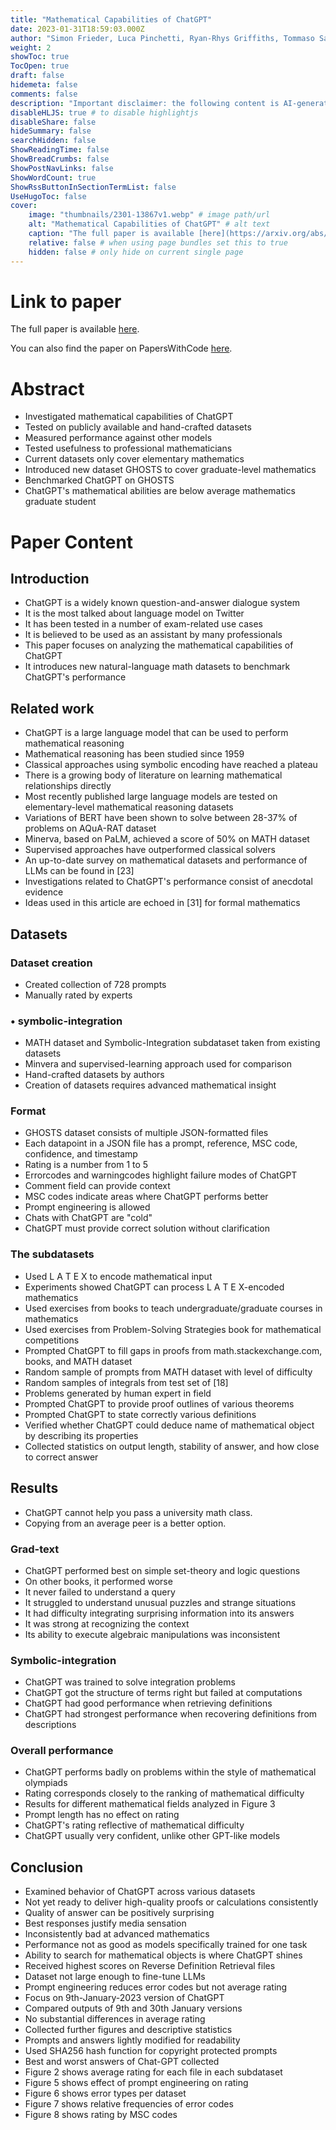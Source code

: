 ```yaml
---
title: "Mathematical Capabilities of ChatGPT"
date: 2023-01-31T18:59:03.000Z
author: "Simon Frieder, Luca Pinchetti, Ryan-Rhys Griffiths, Tommaso Salvatori, Thomas Lukasiewicz and 3 others"
weight: 2
showToc: true
TocOpen: true
draft: false
hidemeta: false
comments: false
description: "Important disclaimer: the following content is AI-generated, please make sure to fact check the presented information by reading the full paper."
disableHLJS: true # to disable highlightjs
disableShare: false
hideSummary: false
searchHidden: false
ShowReadingTime: false
ShowBreadCrumbs: false
ShowPostNavLinks: false
ShowWordCount: true
ShowRssButtonInSectionTermList: false
UseHugoToc: false
cover:
    image: "thumbnails/2301-13867v1.webp" # image path/url
    alt: "Mathematical Capabilities of ChatGPT" # alt text
    caption: "The full paper is available [here](https://arxiv.org/abs/2301.13867)." # display caption under cover
    relative: false # when using page bundles set this to true
    hidden: false # only hide on current single page
---
```


# Link to paper
The full paper is available [here](https://arxiv.org/abs/2301.13867).

You can also find the paper on PapersWithCode [here](https://paperswithcode.com/paper/mathematical-capabilities-of-chatgpt).

# Abstract
- Investigated mathematical capabilities of ChatGPT
- Tested on publicly available and hand-crafted datasets
- Measured performance against other models
- Tested usefulness to professional mathematicians
- Current datasets only cover elementary mathematics
- Introduced new dataset GHOSTS to cover graduate-level mathematics
- Benchmarked ChatGPT on GHOSTS
- ChatGPT's mathematical abilities are below average mathematics graduate student

# Paper Content

## Introduction
- ChatGPT is a widely known question-and-answer dialogue system
- It is the most talked about language model on Twitter
- It has been tested in a number of exam-related use cases
- It is believed to be used as an assistant by many professionals
- This paper focuses on analyzing the mathematical capabilities of ChatGPT
- It introduces new natural-language math datasets to benchmark ChatGPT's performance

## Related work
- ChatGPT is a large language model that can be used to perform mathematical reasoning
- Mathematical reasoning has been studied since 1959
- Classical approaches using symbolic encoding have reached a plateau
- There is a growing body of literature on learning mathematical relationships directly
- Most recently published large language models are tested on elementary-level mathematical reasoning datasets
- Variations of BERT have been shown to solve between 28-37% of problems on AQuA-RAT dataset
- Minerva, based on PaLM, achieved a score of 50% on MATH dataset
- Supervised approaches have outperformed classical solvers
- An up-to-date survey on mathematical datasets and performance of LLMs can be found in [23]
- Investigations related to ChatGPT's performance consist of anecdotal evidence
- Ideas used in this article are echoed in [31] for formal mathematics

## Datasets

### Dataset creation
- Created collection of 728 prompts
- Manually rated by experts

### • symbolic-integration
- MATH dataset and Symbolic-Integration subdataset taken from existing datasets
- Minvera and supervised-learning approach used for comparison
- Hand-crafted datasets by authors
- Creation of datasets requires advanced mathematical insight

### Format
- GHOSTS dataset consists of multiple JSON-formatted files
- Each datapoint in a JSON file has a prompt, reference, MSC code, confidence, and timestamp
- Rating is a number from 1 to 5
- Errorcodes and warningcodes highlight failure modes of ChatGPT
- Comment field can provide context
- MSC codes indicate areas where ChatGPT performs better
- Prompt engineering is allowed
- Chats with ChatGPT are "cold"
- ChatGPT must provide correct solution without clarification

### The subdatasets
- Used L A T E X to encode mathematical input
- Experiments showed ChatGPT can process L A T E X-encoded mathematics
- Used exercises from books to teach undergraduate/graduate courses in mathematics
- Used exercises from Problem-Solving Strategies book for mathematical competitions
- Prompted ChatGPT to fill gaps in proofs from math.stackexchange.com, books, and MATH dataset
- Random sample of prompts from MATH dataset with level of difficulty
- Random samples of integrals from test set of [18]
- Problems generated by human expert in field
- Prompted ChatGPT to provide proof outlines of various theorems
- Prompted ChatGPT to state correctly various definitions
- Verified whether ChatGPT could deduce name of mathematical object by describing its properties
- Collected statistics on output length, stability of answer, and how close to correct answer

## Results
- ChatGPT cannot help you pass a university math class.
- Copying from an average peer is a better option.

### Grad-text
- ChatGPT performed best on simple set-theory and logic questions
- On other books, it performed worse
- It never failed to understand a query
- It struggled to understand unusual puzzles and strange situations
- It had difficulty integrating surprising information into its answers
- It was strong at recognizing the context
- Its ability to execute algebraic manipulations was inconsistent

### Symbolic-integration
- ChatGPT was trained to solve integration problems
- ChatGPT got the structure of terms right but failed at computations
- ChatGPT had good performance when retrieving definitions
- ChatGPT had strongest performance when recovering definitions from descriptions

### Overall performance
- ChatGPT performs badly on problems within the style of mathematical olympiads
- Rating corresponds closely to the ranking of mathematical difficulty
- Results for different mathematical fields analyzed in Figure 3
- Prompt length has no effect on rating
- ChatGPT's rating reflective of mathematical difficulty
- ChatGPT usually very confident, unlike other GPT-like models

## Conclusion
- Examined behavior of ChatGPT across various datasets
- Not yet ready to deliver high-quality proofs or calculations consistently
- Quality of answer can be positively surprising
- Best responses justify media sensation
- Inconsistently bad at advanced mathematics
- Performance not as good as models specifically trained for one task
- Ability to search for mathematical objects is where ChatGPT shines
- Received highest scores on Reverse Definition Retrieval files
- Dataset not large enough to fine-tune LLMs
- Prompt engineering reduces error codes but not average rating
- Focus on 9th-January-2023 version of ChatGPT
- Compared outputs of 9th and 30th January versions
- No substantial differences in average rating
- Collected further figures and descriptive statistics
- Prompts and answers lightly modified for readability
- Used SHA256 hash function for copyright protected prompts
- Best and worst answers of Chat-GPT collected
- Figure 2 shows average rating for each file in each subdataset
- Figure 5 shows effect of prompt engineering on rating
- Figure 6 shows error types per dataset
- Figure 7 shows relative frequencies of error codes
- Figure 8 shows rating by MSC codes
